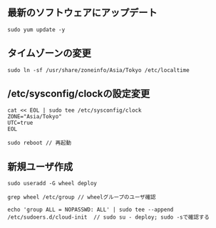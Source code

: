 ## 最新のソフトウェアにアップデート
```
sudo yum update -y
```

## タイムゾーンの変更
```
sudo ln -sf /usr/share/zoneinfo/Asia/Tokyo /etc/localtime
```

## /etc/sysconfig/clockの設定変更
```
cat << EOL | sudo tee /etc/sysconfig/clock
ZONE="Asia/Tokyo"
UTC=true
EOL

sudo reboot // 再起動
```

## 新規ユーザ作成
```
sudo useradd -G wheel deploy

grep wheel /etc/group // wheelグループのユーザ確認

echo 'group ALL = NOPASSWD: ALL' | sudo tee --append /etc/sudoers.d/cloud-init  // sudo su - deploy; sudo -sで確認する
```

